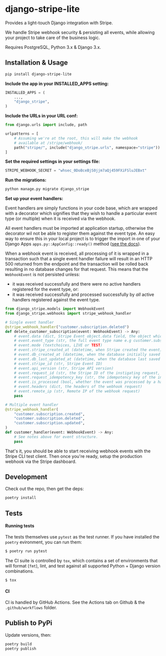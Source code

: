 # django-stripe-lite

Provides a light-touch Django integration with Stripe.

We handle Stripe webhook security & persisting all events, while allowing your project to take care
of the business logic.

Requires PostgreSQL, Python 3.x & Django 3.x.

## Installation & Usage

```bash
pip install django-stripe-lite
```

**Include the app in your INSTALLED_APPS setting:**

```python
INSTALLED_APPS = (
    ...,
    "django_stripe",
)
```

**Include the URLs in your URL conf:**

```python
from django.urls import include, path

urlpatterns = [
    # Assuming we're at the root, this will make the webhook
    # available at /stripe/webhook/
    path("stripe/", include("django_stripe.urls", namespace="stripe"))
]
```

**Set the required settings in your settings file:**

```python
STRIPE_WEBHOOK_SECRET = "whsec_0DoBceBjS0jjm7aQj459FXiFSluJEBxt"
```

**Run the migrations:**

```bash
python manage.py migrate django_stripe
```

**Set up your event handlers:**

Event handlers are simply functions in your code base, which are wrapped with a decorator which
signifies that they wish to handle a particular event type (or multiple) when it is received via the
webhook.

All event handlers must be imported at application startup, otherwise the decorator wil not be able
to register them against the event type. An easy way to ensure this in your local project is to
trigger the import in one of your Django Apps `apps.py::AppConfig::ready()` method
([see the docs](https://docs.djangoproject.com/en/3.0/ref/applications/#django.apps.AppConfig.ready)).

When a webhook event is received, all processing of it is wrapped in a transaction such that a
single event handler failure will result in an HTTP 500 returned from the endpoint and the
transaction will be rolled back resulting in no database changes for that request. This means that
the `WebhookEvent` is not persisted unless:

-   it was received successfully and there were no active handlers registered for the event type,
    or:
-   it was received successfully and processed successfully by _all_ active handlers registered
    against the event type.

```python
from django_stripe.models import WebhookEvent
from django_stripe.webhooks import stripe_webhook_handler

# Single event handler
@stripe_webhook_handler("customer.subscription.deleted")
def delete_customer_subscription(event: WebhookEvent) -> Any:
    # event.data (dict, Stripe Event object.data field, the object which triggered the webhook event)
    # event.event_type (str, the full event type name e.g customer.subscription.deleted)
    # event.mode (textchoices, LIVE or TEST)
    # event.stripe_created_at (datetime, when Stripe created the event)
    # event.db_created_at (datetime, when the database initially saved the event)
    # event.db_last_updated_at (datetime, when the database last saved the event)
    # event.stripe_id (str, Stripe Event ID)
    # event.api_version (str, Stripe API version)
    # event.request_id (str, the Stripe ID of the instigating request, if available)
    # event.request_idempotency_key (str, the idempotency key of the instigating request, if available)
    # event.is_processed (bool, whether the event was processed by a handler successfully)
    # event.headers (dict, the headers of the webhook request)
    # event.remote_ip (str, Remote IP of the webhook request)
    pass

# Multiple event handler
@stripe_webhook_handler(
    "customer.subscription.created",
    "customer.subscription.deleted",
    "customer.subscription.updated",
)
def customer_handler(event: WebhookEvent) -> Any:
    # See notes above for event structure.
    pass
```

That's it, you should be able to start receiving webhook events with the Stripe CLI test client.
Then once you're ready, setup the production webhook via the Stripe dashboard.

## Development

Check out the repo, then get the deps:

```bash
poetry install
```

## Tests

#### Running tests

The tests themselves use `pytest` as the test runner. If you have installed the `poetry` evironment,
you can run them:

```bash
$ poetry run pytest
```

The CI suite is controlled by `tox`, which contains a set of environments that will format (`fmt`),
lint, and test against all supported Python + Django version combinations.

```bash
$ tox
```

#### CI

CI is handled by GitHub Actions. See the Actions tab on Github & the `.github/workflows` folder.

## Publish to PyPi

Update versions, then:

```bash
poetry build
poetry publish
```
